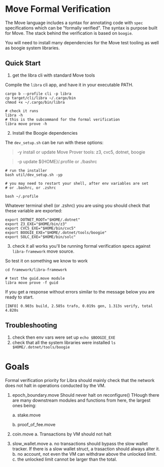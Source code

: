 # Move Formal Verification

The Move language includes a syntax for annotating code with `spec`
specifications which can be "formally verified". The syntax is purpose built for
Move. The stack behind the verification is based on `boogie`.

You will need to install many dependencies for the Move test tooling as well as
boogie system libraries.

## Quick Start

1) get the libra cli with standard Move tools

Compile the `libra` cli app, and have it in your executable PATH.
```
cargo b --profile cli -p libra
cp target/cli/libra ~/.cargo/bin
chmod +x ~/.cargo/bin/libra

# check it runs
libra -h
# this is the subcommand for the formal verification
libra move prove -h
```

2) Install the Boogie dependencies

The `dev_setup.sh` can be run with these options:

> -y install or update Move Prover tools: z3, cvc5, dotnet, boogie

> -p update ${HOME}/.profile or ./bashrc

```
# run the installer
bash util/dev_setup.sh -yp

# you may need to restart your shell, after env variables are set
# or .bashrc, or .zshrc

bash ~/.profile

```

Whatever terminal shell (or .zshrc) you are using you should check that these variable are exported:
```
export DOTNET_ROOT="$HOME/.dotnet"
export Z3_EXE="$HOME/bin/z3"
export CVC5_EXE="$HOME/bin/cvc5"
export BOOGIE_EXE="$HOME/.dotnet/tools/boogie"
export SOLC_EXE="$HOME/bin/solc"
```

3) check it all works
you'll be running formal verification specs against `libra-framework` move
source.

So test it on something we know to work
```
cd framework/libra-framework

# test the guid.move module
libra move prove -f guid
```

If you get a response without errors similar to the message below you are ready to
start.
```
[INFO] 0.903s build, 2.585s trafo, 0.019s gen, 1.313s verify, total 4.820s
```

## Troubleshooting

1) check then env vars were set up `echo $BOOGIE_EXE`
2) check that all the system libraries were installed `ls $HOME/.dotnet/tools/boogie`

# Goals

Formal verification priority for Libra should mainly check that the network does
not halt in operations conducted by the VM.

1. epoch_boundary.move
Should never halt on reconfigure()
THough there are many downstream modules and functions from here, the largest
ones being:

    a. stake.move

    b. proof_of_fee.move

2. coin.move
  a. Transactions by VM should not halt

3. slow_wallet.move
  a. no transactions should bypass the slow wallet tracker. If there is a slow
  wallet struct, a trasaction should always alter it.
  b. no account, not even the VM can withdraw above the unlocked limit.
  c. the unlocked limit cannot be larger than the total.